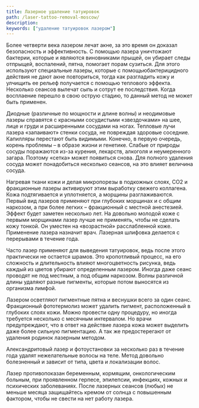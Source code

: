 ```yaml
---
title: Лазерное удаление татуировок
path: /laser-tattoo-removal-moscow/
description:
keywords: ["удаление татуировок лазером"]
---
```


Более четверти века лазером лечат акне, за это время он доказал
безопасность и эффективность. С помощью лазера уничтожают бактерии,
которые и являются виновниками прыщей, он убирает следы отпрыщей,
воспалений, пятна, помогает порам сузиться. Для этого используют
специальные лазеры, которые с помощьюбактерицидного действия не дают
акне повториться, тогда как разгладить кожу и улчищить ее рельеф
получается с помощью теплового эффекта. Несколько сеансов вылечат сыпь и
сотрут ее последствия. Когда восплаение перешло в свою острую стадию, то
данный метод не может быть применен.

Диодные (различные по мощности и длине волны) и неодимовые лазеры
справятся с красными сосудистыми «звездочками» на шее, лице и груди и
расширенными сосудами на ногах. Тепловые лучи лазера «запаивают»
стенки сосуда, не повреждая здоровые соседние. Капилляры перестают быть
видимыми. Конечно, в первую очередь, корень проблемы – в образе жизни и
генетике. Слабые от природы сосуды поражаются из-за курения, лекарств,
алкоголя и неумеренного загара. Поэтому «сетка» может появиться снова.
Для полного удаления сосуда может понадобиться несколько сеансов, на это
влияет величина сосуда.

Нагревая ткани кожи и делая микропорезы в подкожных слоях, СО2 и
фракционные лазеры активируют этим выработку свежего коллагена. Кожа
подтягивается и уплотняется, а морщины разглаживаются. Первый вид
лазеров применяют при глубоких морщинах и с общим наркозом, а при более
легких – фракционный с местной анестезией. Эффект будет заметен
несколько лет. На довольно молодой коже с первыми морщинами лазер лучше
не применять, чтобы не сделать кожу тонкой. Он уместен на «возрастной»
расслабленной коже. Применение лазера назначит врач. Лазерная шлифовка
делается с перерывами в течение года.

Часто лазер применяют для выведения татуировок, ведь после этого
практически не остается шрамов. Это кропотливый процесс, на его
сложность и длительность влияют многоцветность рисунка, ведь каждый из
цветов убирают определенным лазером. Иногда даже сеанс проводят не под
местным, а под общим наркозом. Волны различной длины удаляют разные
пигменты, которые потом выносятся из организма лимфой.

Лазером осветляют пигментные пятна и веснушки всего за один сеанс.
Фракционный фототермолиз может удалить пигмент, расположенный в глубоких
слоях кожи. Можно провести одну процедуру, но иногда требуется несколько
с месячным интервалом. Но врачи предупреждают, что в ответ на действие
лазера кожа может выделить даже более сильную пигментацию. А так же
предостерегают от удаления родинок лазерным методом.

Александритовый лазер и фотоустановки за несколько раз в течение года
удалят нежелательные волосы на теле. Метод довольно болезненный и
зависит от типа, цвета и локализации волос.

Лазер противопоказан беременным, кормящим, онкологическим больным, при
проявленном герпесе, эпилепсии, инфекциях, кожных и психических
заболеваниях. После лазерных сеансов (любых) не меньше месяца
защищайтесь кремом от солнца с повышенным фактором, чтобы не свести на
нет работу лазера.

